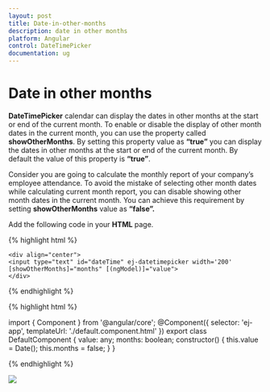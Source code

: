 ```yaml
---
layout: post
title: Date-in-other-months
description: date in other months
platform: Angular
control: DateTimePicker
documentation: ug
---
```


# Date in other months

**DateTimePicker** calendar can display the dates in other months at the start or end of the current month. To enable or disable the display of other month dates in the current month, you can use the property called **showOtherMonths**. By setting this property value as **“true”** you can display the dates in other months at the start or end of the current month. By default the value of this property is **“true”**. 

Consider you are going to calculate the monthly report of your company’s employee attendance. To avoid the mistake of selecting other month dates while calculating current month report, you can disable showing other month dates in the current month. You can achieve this requirement by setting **showOtherMonths** value as **“false”.**

Add the following code in your **HTML** page.


{% highlight html %}
  
    <div align="center">
    <input type="text" id="dateTime" ej-datetimepicker width='200' [showOtherMonths]="months" [(ngModel)]="value">
    </div>             

{% endhighlight %}


{% highlight html %}

import { Component } from '@angular/core';
@Component({
    selector: 'ej-app',
    templateUrl: './default.component.html'
})
export class DefaultComponent {
    value: any;
    months: boolean;
    constructor() {
        this.value = Date();
        this.months = false;
    }
}

{% endhighlight %}
  
![](/DateTimePicker/Date-in-other-months_images/Date-in-other-months_img1.png)


